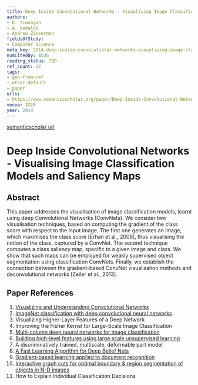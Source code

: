 ```yaml
---
title: Deep Inside Convolutional Networks - Visualising Image Classification Models and Saliency Maps
authors:
- K. Simonyan
- A. Vedaldi
- Andrew Zisserman
fieldsOfStudy:
- Computer Science
meta_key: 2014-deep-inside-convolutional-networks-visualising-image-classification-models-and-saliency-maps
numCitedBy: 4536
reading_status: TBD
ref_count: 17
tags:
- gen-from-ref
- other-default
- paper
urls:
- https://www.semanticscholar.org/paper/Deep-Inside-Convolutional-Networks:-Visualising-and-Simonyan-Vedaldi/dc6ac3437f0a6e64e4404b1b9d188394f8a3bf71?sort=total-citations
venue: ICLR
year: 2014
---
```


[semanticscholar url](https://www.semanticscholar.org/paper/Deep-Inside-Convolutional-Networks:-Visualising-and-Simonyan-Vedaldi/dc6ac3437f0a6e64e4404b1b9d188394f8a3bf71?sort=total-citations)

# Deep Inside Convolutional Networks - Visualising Image Classification Models and Saliency Maps

## Abstract

This paper addresses the visualisation of image classification models, learnt using deep Convolutional Networks (ConvNets). We consider two visualisation techniques, based on computing the gradient of the class score with respect to the input image. The first one generates an image, which maximises the class score [Erhan et al., 2009], thus visualising the notion of the class, captured by a ConvNet. The second technique computes a class saliency map, specific to a given image and class. We show that such maps can be employed for weakly supervised object segmentation using classification ConvNets. Finally, we establish the connection between the gradient-based ConvNet visualisation methods and deconvolutional networks [Zeiler et al., 2013].

## Paper References

1. [Visualizing and Understanding Convolutional Networks](2014-visualizing-and-understanding-convolutional-networks)
2. [ImageNet classification with deep convolutional neural networks](2012-alexnet.md)
3. Visualizing Higher-Layer Features of a Deep Network
4. Improving the Fisher Kernel for Large-Scale Image Classification
5. [Multi-column deep neural networks for image classification](2012-multi-column-deep-neural-networks-for-image-classification)
6. [Building high-level features using large scale unsupervised learning](2013-building-high-level-features-using-large-scale-unsupervised-learning)
7. A discriminatively trained, multiscale, deformable part model
8. [A Fast Learning Algorithm for Deep Belief Nets](2006-a-fast-learning-algorithm-for-deep-belief-nets)
9. [Gradient-based learning applied to document recognition](1998-lenet5.md)
10. [Interactive graph cuts for optimal boundary & region segmentation of objects in N-D images](2001-interactive-graph-cuts-for-optimal-boundary-region-segmentation-of-objects-in-n-d-images)
11. How to Explain Individual Classification Decisions
